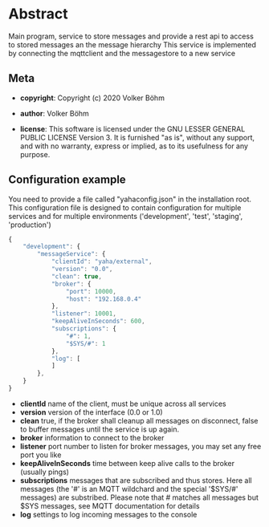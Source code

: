 # Abstract

Main program, service to store messages and provide a rest api to access to stored messages an the message hierarchy
This service is implemented by connecting the mqttclient and the messagestore to a new service

## Meta

- **copyright**: Copyright (c) 2020 Volker Böhm

- **author**: Volker Böhm
- **license**: This software is licensed under the GNU LESSER GENERAL PUBLIC LICENSE Version 3. It is furnished
    "as is", without any support, and with no warranty, express or implied, as to its usefulness for
    any purpose.

## Configuration example

You need to provide a file called "yahaconfig.json" in the installation root. This configuration file is designed to contain configuration for multiple services and for multiple environments ('development', 'test', 'staging', 'production')

```javascript
{
    "development": {
        "messageService": {
            "clientId": "yaha/external",
            "version": "0.0",
            "clean": true,
            "broker": {
                "port": 10000,
                "host": "192.168.0.4"
            },
            "listener": 10001,
            "keepAliveInSeconds": 600,
            "subscriptions": {
                "#": 1,
                "$SYS/#": 1
            },
            "log": [
            ]
        },
    }
}
```

- **clientId** name of the client, must be unique across all services
- **version** version of the interface (0.0 or 1.0)
- **clean** true, if the broker shall cleanup all messages on disconnect, false to buffer messages until the service is up again.
- **broker** information to connect to the broker
- **listener** port number to listen for broker messages, you may set any free port you like
- **keepAliveInSeconds** time between keep alive calls to the broker (usually pings)
- **subscriptions** messages that are subscribed and thus stores. Here all messages (the '#' is an MQTT wildchard and the special '$SYS/#' messages) are substribed. Please note that # matches all messages but $SYS messages, see MQTT documentation for details
- **log** settings to log incoming messages to the console

